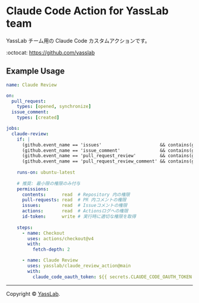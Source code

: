 # Claude Code Action for YassLab team

YassLab チーム用の Claude Code カスタムアクションです。

:octocat: https://github.com/yasslab

## Example Usage

```yaml
name: Claude Review

on:
  pull_request:
    types: [opened, synchronize]
  issue_comment:
    types: [created]

jobs:
  claude-review:
    if: |
      (github.event_name == 'issues'                      && contains(github.event.issue.body,   '@claude')) ||
      (github.event_name == 'issue_comment'               && contains(github.event.comment.body, '@claude')) ||
      (github.event_name == 'pull_request_review'         && contains(github.event.review.body,  '@claude')) ||
      (github.event_name == 'pull_request_review_comment' && contains(github.event.comment.body, '@claude'))
    
    runs-on: ubuntu-latest
    
    # 推奨: 最小限の権限のみ付与
    permissions:
      contents:      read  # Repository 内の権限
      pull-requests: read  # PR 内コメントの権限
      issues:        read  # Issueコメントの権限
      actions:       read  # Actionsログへの権限
      id-token:      write # 実行時に適切な権限を取得
    
    steps:
      - name: Checkout
        uses: actions/checkout@v4
        with:
          fetch-depth: 2

      - name: Claude Review
        uses: yasslab/claude_review_action@main
        with:
          claude_code_oauth_token: ${{ secrets.CLAUDE_CODE_OAUTH_TOKEN }}
```

-----

Copyright &copy; [YassLab](http://github.com/yasslab).
